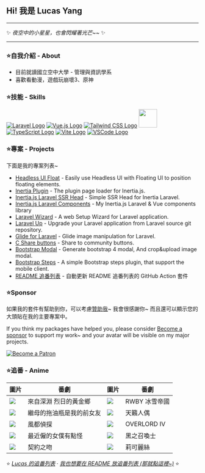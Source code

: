 ## Hi! 我是 Lucas Yang

---

✨ *夜空中的小星星，也會閃耀著光芒~~* ✨

---

### ⭐自我介紹 - About

* 目前就讀國立空中大學 - 管理與資訊學系
* 喜歡看動漫，遊戲玩崩壞3、原神

### ⭐技能 - Skills

[![Laravel Logo](https://skillicons.dev/icons?i=laravel&theme=light)](https://laravel.com/)
[![Vue.js Logo](https://skillicons.dev/icons?i=vue&theme=light)](https://vuejs.org/)
[![Tailwind CSS Logo](https://skillicons.dev/icons?i=tailwind&theme=light)](https://tailwindcss.com/)
<a href="https://inertiajs.com/"><img src="https://lucas-yang.vercel.app/images/inertiajs-logo-rounded.svg" width="48" height="48"></a>
[![TypeScript Logo](https://skillicons.dev/icons?i=ts)](https://www.typescriptlang.org/)
[![Vite Logo](https://skillicons.dev/icons?i=vite&theme=light)](https://vitejs.dev/)
[![VSCode Logo](https://skillicons.dev/icons?i=vscode&theme=light)](https://code.visualstudio.com/)

### ⭐專案 - Projects

下面是我的專案列表~

* [Headless UI Float](https://github.com/ycs77/headlessui-float) - Easily use Headless UI with Floating UI to position floating elements.
* [Inertia Plugin](https://github.com/ycs77/inertia-plugin) - The plugin page loader for Inertia.js.
* [Inertia.js Laravel SSR Head](https://github.com/ycs77/inertia-laravel-ssr-head) - Simple SSR Head for Inertia Laravel.
* [Inertia.js Laravel Components](https://github.com/ycs77/inertia-laravel-components) - My Inertia.js Laravel & Vue components library
* [Laravel Wizard](https://github.com/ycs77/laravel-wizard) - A web Setup Wizard for Laravel application.
* [Laravel Up](https://laravel-up.vercel.app/) - Upgrade your Laravel application from Laravel source git repository.
* [Glide for Laravel](https://github.com/ycs77/laravel-glide) - Glide image manipulation for Laravel.
* [C Share buttons](https://github.com/ycs77/jquery-plugin-c-share) - Share to community buttons.
* [Bootstrap Modal](https://github.com/ycs77/jquery-plugin-bsModal) - Generate bootstrap 4 modal, And crop&upload image modal.
* [Bootstrap Steps](https://github.com/ycs77/bootstrap-steps) - A simple Bootstrap steps plugin, that support the mobile client.
* [README 追番列表](https://github.com/ycs77/readme-anime-list) - 自動更新 README 追番列表的 GitHub Action 套件

### ⭐Sponsor

如果我的套件有幫助到你，可以考慮[贊助我](https://www.patreon.com/ycs77)~ 我會很感謝你~ 而且還可以顯示您的大頭貼在我的主要專案中。

If you think my packages have helped you, please consider [Become a sponsor](https://www.patreon.com/ycs77) to support my work~ and your avatar will be visible on my major projects.

<a href="https://www.patreon.com/ycs77">
<img alt="Become a Patron" src="https://c5.patreon.com/external/logo/become_a_patron_button.png" />
</a>

### ⭐追番 - Anime

| 圖片 | 番劇 | 圖片 | 番劇 |
| --- | --- | --- | --- |
| ![](https://lain.bgm.tv/pic/cover/g/ae/18/298477_eBaQ8.jpg) | 來自深淵 烈日的黃金鄉 | ![](https://lain.bgm.tv/pic/cover/g/33/cb/375531_sGP7p.jpg) | RWBY 冰雪帝國 |
| ![](https://lain.bgm.tv/pic/cover/g/49/54/343106_cT6ZV.jpg) | 繼母的拖油瓶是我的前女友 | ![](https://lain.bgm.tv/pic/cover/g/ac/26/366793_y3V9C.jpg) | 天籟人偶 |
| ![](https://lain.bgm.tv/pic/cover/g/81/98/332133_PUJQ9.jpg) | 風都偵探 | ![](https://lain.bgm.tv/pic/cover/g/69/c7/335389_Z8WRS.jpg) | OVERLORD IV |
| ![](https://lain.bgm.tv/pic/cover/g/25/2f/382852_zIy88.jpg) | 最近僱的女僕有點怪 | ![](https://lain.bgm.tv/pic/cover/g/2e/91/368617_9vIpV.jpg) | 黑之召喚士 |
| ![](https://lain.bgm.tv/pic/cover/g/25/cd/375817_cZy9c.jpg) | 契約之吻 | ![](https://lain.bgm.tv/pic/cover/g/65/19/364450_9lB1T.jpg) | 莉可麗絲 |

⭐ *[Lucas 的追番列表](https://bangumi.tv/anime/list/715333/do)* · *[我也想要在 README 放追番列表 (那就點這裡~)](https://github.com/ycs77/readme-anime-list)* ⭐
